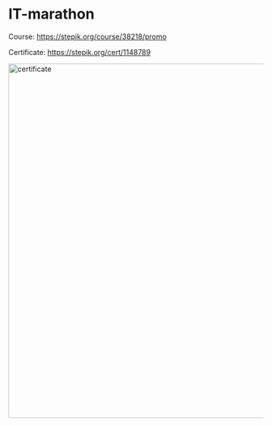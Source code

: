 # IT-marathon
Course: https://stepik.org/course/38218/promo

Certificate: https://stepik.org/cert/1148789

<img src="https://stepik.org/certificate/8dd3711078210b7b1d33c1f413a0c77b934afcfc.png" alt="certificate" width="700"/>
